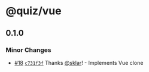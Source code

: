 # @quiz/vue

## 0.1.0

### Minor Changes

- [#18](https://github.com/sklar/quiz/pull/18) [`c731f3f`](https://github.com/sklar/quiz/commit/c731f3f56d1680fe62358fa9f7bff035fb982eaf) Thanks [@sklar](https://github.com/sklar)! - Implements Vue clone
